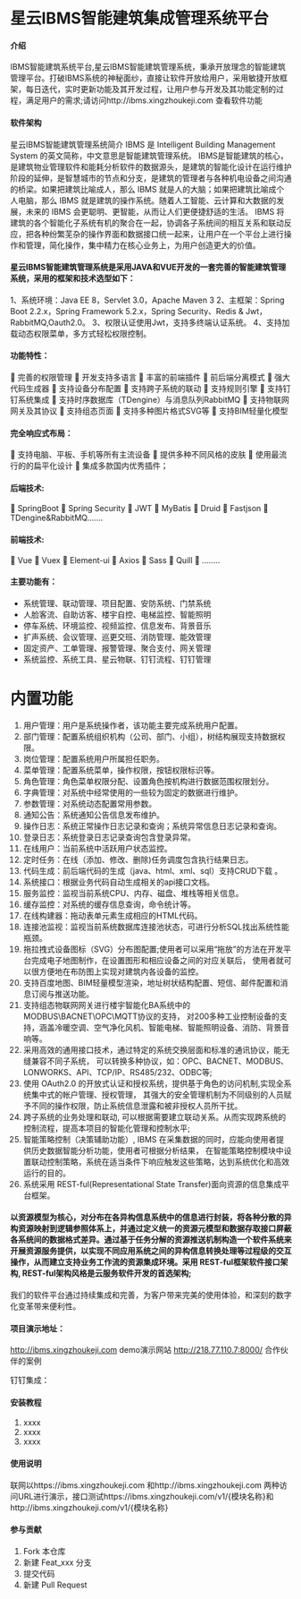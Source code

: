 #  星云IBMS智能建筑集成管理系统平台

#### 介绍
IBMS智能建筑系统平台,星云IBMS智能建筑管理系统，秉承开放理念的智能建筑管理平台。打破IBMS系统的神秘面纱，直接让软件开放给用户，采用敏捷开放框架，每日迭代，实时更新功能及其开发过程，让用户参与开发及其功能定制的过程，满足用户的需求;请访问http://ibms.xingzhoukeji.com 查看软件功能

#### 软件架构
星云IBMS智能建筑管理系统简介
IBMS 是 Intelligent Building Management System 的英文简称，中文意思是智能建筑管理系统。 IBMS是智能建筑的核心，是建筑物业管理软件和能耗分析软件的数据源头，是建筑的智能化设计在运行维护阶段的延伸，是智慧城市的节点和分支，是建筑的管理者与各种机电设备之间沟通的桥梁。如果把建筑比喻成人，那么 IBMS 就是人的大脑；如果把建筑比喻成个人电脑，那么 IBMS 就是建筑的操作系统。随着人工智能、云计算和大数据的发展，未来的 IBMS 会更聪明、更智能，从而让人们更便捷舒适的生活。 
IBMS 将建筑的各个智能化子系统有机的聚合在一起，协调各子系统间的相互关系和联动反应，把各种纷繁芜杂的操作界面和数据接口统一起来，让用户在一个平台上进行操作和管理，简化操作，集中精力在核心业务上，为用户创造更大的价值。 
 
#### 星云IBMS智能建筑管理系统是采用JAVA和VUE开发的一套完善的智能建筑管理系统，采用的框架和技术选型如下：
1、系统环境：Java EE 8，Servlet 3.0，Apache Maven 3
2、主框架：Spring Boot 2.2.x，Spring Framework 5.2.x，Spring Security、Redis & Jwt，RabbitMQ,Oauth2.0。
3、权限认证使用Jwt，支持多终端认证系统。
4、支持加载动态权限菜单，多方式轻松权限控制。

#### 功能特性：
	完善的权限管理
	开发支持多语言
	丰富的前端插件
	前后端分离模式
	强大代码生成器
	支持设备分布配置
	支持跨子系统的联动
	支持规则引擎
	支持钉钉系统集成
	支持时序数据库（TDengine）与消息队列RabbitMQ
	支持物联网网关及其协议
	支持组态页面
	支持多种图片格式SVG等
	支持BIM轻量化模型

#### 完全响应式布局：
	支持电脑、平板、手机等所有主流设备
	提供多种不同风格的皮肤
	使用最流行的的扁平化设计
	集成多款国内优秀插件；

#### 后端技术:
	SpringBoot
	Spring Security
	JWT
	MyBatis
	Druid
	Fastjson
	TDengine&RabbitMQ…….

#### 前端技术:
	Vue
	Vuex
	Element-ui
	Axios
	Sass
	Quill
	……..

#### 主要功能有：
* 系统管理、联动管理、项目配置、安防系统、门禁系统
* 人脸客流、自助访客、楼宇自控、电梯监控、智能照明
* 停车系统、环境监控、视频监控、信息发布、背景音乐
* 扩声系统、会议管理、巡更交班、消防管理、能效管理
* 固定资产、工单管理、报警管理、聚合支付、网关管理
* 系统监控、系统工具、星云物联、钉钉流程、钉钉管理
# 内置功能
1.	用户管理：用户是系统操作者，该功能主要完成系统用户配置。
2.	部门管理：配置系统组织机构（公司、部门、小组），树结构展现支持数据权限。
3.	岗位管理：配置系统用户所属担任职务。
4.	菜单管理：配置系统菜单，操作权限，按钮权限标识等。
5.	角色管理：角色菜单权限分配、设置角色按机构进行数据范围权限划分。
6.	字典管理：对系统中经常使用的一些较为固定的数据进行维护。
7.	参数管理：对系统动态配置常用参数。
8.	通知公告：系统通知公告信息发布维护。
9.	操作日志：系统正常操作日志记录和查询；系统异常信息日志记录和查询。
10.	登录日志：系统登录日志记录查询包含登录异常。
11.	在线用户：当前系统中活跃用户状态监控。
12.	定时任务：在线（添加、修改、删除)任务调度包含执行结果日志。
13.	代码生成：前后端代码的生成（java、html、xml、sql）支持CRUD下载 。
14.	系统接口：根据业务代码自动生成相关的api接口文档。
15.	服务监控：监视当前系统CPU、内存、磁盘、堆栈等相关信息。
16.	缓存监控：对系统的缓存信息查询，命令统计等。
17.	在线构建器：拖动表单元素生成相应的HTML代码。
18.	连接池监视：监视当前系统数据库连接池状态，可进行分析SQL找出系统性能瓶颈。
19.	拖拉拽式设备图标（SVG）分布图配置;使用者可以采用“拖放”的方法在开发平台完成电子地图制作，在设置图形和相应设备之间的对应关联后，
        使用者就可以很方便地在布防图上实现对建筑内各设备的监控。
20.	支持百度地图、BIM轻量模型渲染，地址树状结构配置、短信、邮件配置和消息订阅与推送功能。
21.	支持组态物联网网关进行楼宇智能化BA系统中的MODBUS\BACNET\OPC\MQTT协议的支持，
        对200多种工业控制设备的支持，涵盖冷暖空调、空气净化风机、智能电梯、智能照明设备、消防、背景音响等。
22.	采用高效的通用接口技术，通过特定的系统交换层面和标准的通讯协议，能无缝兼容不同子系统，
        可以转换多种协议，如：OPC、BACNET、MODBUS、 LONWORKS、API、TCP/IP、RS485/232、ODBC等;
23.	使用 OAuth2.0 的开放式认证和授权系统，提供基于角色的访问机制,实现全系统集中式的帐户管理、授权管理，
        其强大的安全管理机制为不同级别的人员赋予不同的操作权限，防止系统信息泄露和被非授权人员所干扰。 
24.	跨子系统的业务处理和联动, 可以根据需要建立联动关系。从而实现跨系统的控制流程，提高本项目的智能化管理和控制水平;
25.	智能策略控制（决策辅助功能）, IBMS 在采集数据的同时，应能向使用者提供历史数据智能分析功能，使用者可根据分析结果，
        在智能策略控制模块中设置联动控制策略，系统在适当条件下响应触发这些策略，达到系统优化和高效运行的目的。
26.	系统采用 REST-ful(Representational State Transfer)面向资源的信息集成平台框架。

#### 以资源模型为核心，对分布在各异构信息系统中的信息进行封装，将各种分散的异构资源映射到逻辑参照体系上，并通过定义统一的资源元模型和数据存取接口屏蔽各系统间的数据格式差异。通过基于任务分解的资源推送机制构造一个软件系统来开展资源服务提供，以实现不同应用系统之间的异构信息转换处理等过程级的交互操作，从而建立支持业务工作流的资源集成环境。采用 REST-ful框架软件接口架构, REST-ful架构风格是云服务软件开发的首选架构;

我们的软件平台通过持续集成和完善，为客户带来完美的使用体验，和深刻的数字化变革带来便利性。

#### 项目演示地址：
http://ibms.xingzhoukeji.com  demo演示网站
http://218.77.110.7:8000/   合作伙伴的案例

钉钉集成：

#### 安装教程

1. xxxx
2. xxxx
3. xxxx

#### 使用说明

联网以https://ibms.xingzhoukeji.com 和http://ibms.xingzhoukeji.com 两种访问URL进行演示，接口测试https://ibms.xingzhoukeji.com/v1/{模块名称}和http://ibms.xingzhoukeji.com/v1/{模块名称}

#### 参与贡献

1. Fork 本仓库
2. 新建 Feat_xxx 分支
3. 提交代码
4. 新建 Pull Request


